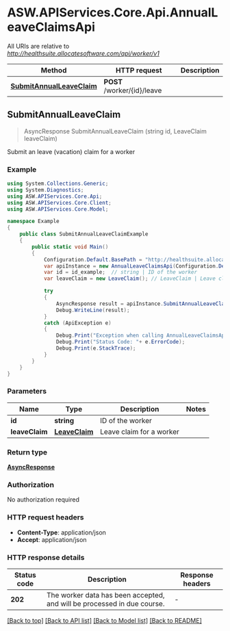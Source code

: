 # ASW.APIServices.Core.Api.AnnualLeaveClaimsApi

All URIs are relative to *http://healthsuite.allocatesoftware.com/api/worker/v1*

Method | HTTP request | Description
------------- | ------------- | -------------
[**SubmitAnnualLeaveClaim**](AnnualLeaveClaimsApi.md#submitannualleaveclaim) | **POST** /worker/{id}/leave | 



## SubmitAnnualLeaveClaim

> AsyncResponse SubmitAnnualLeaveClaim (string id, LeaveClaim leaveClaim)



Submit an leave (vacation) claim for a worker

### Example

```csharp
using System.Collections.Generic;
using System.Diagnostics;
using ASW.APIServices.Core.Api;
using ASW.APIServices.Core.Client;
using ASW.APIServices.Core.Model;

namespace Example
{
    public class SubmitAnnualLeaveClaimExample
    {
        public static void Main()
        {
            Configuration.Default.BasePath = "http://healthsuite.allocatesoftware.com/api/worker/v1";
            var apiInstance = new AnnualLeaveClaimsApi(Configuration.Default);
            var id = id_example;  // string | ID of the worker
            var leaveClaim = new LeaveClaim(); // LeaveClaim | Leave claim for a worker

            try
            {
                AsyncResponse result = apiInstance.SubmitAnnualLeaveClaim(id, leaveClaim);
                Debug.WriteLine(result);
            }
            catch (ApiException e)
            {
                Debug.Print("Exception when calling AnnualLeaveClaimsApi.SubmitAnnualLeaveClaim: " + e.Message );
                Debug.Print("Status Code: "+ e.ErrorCode);
                Debug.Print(e.StackTrace);
            }
        }
    }
}
```

### Parameters


Name | Type | Description  | Notes
------------- | ------------- | ------------- | -------------
 **id** | **string**| ID of the worker | 
 **leaveClaim** | [**LeaveClaim**](LeaveClaim.md)| Leave claim for a worker | 

### Return type

[**AsyncResponse**](AsyncResponse.md)

### Authorization

No authorization required

### HTTP request headers

- **Content-Type**: application/json
- **Accept**: application/json

### HTTP response details
| Status code | Description | Response headers |
|-------------|-------------|------------------|
| **202** | The worker data has been accepted, and will be processed in due course. |  -  |

[[Back to top]](#)
[[Back to API list]](../README.md#documentation-for-api-endpoints)
[[Back to Model list]](../README.md#documentation-for-models)
[[Back to README]](../README.md)

